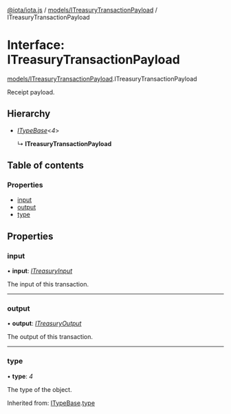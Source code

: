 [@iota/iota.js](../../README.md) / [models/ITreasuryTransactionPayload](../../modules/models_itreasurytransactionpayload.md) / ITreasuryTransactionPayload

# Interface: ITreasuryTransactionPayload

[models/ITreasuryTransactionPayload](../../modules/models_itreasurytransactionpayload.md).ITreasuryTransactionPayload

Receipt payload.

## Hierarchy

* [*ITypeBase*](itypebase.itypebase.md)<*4*\>

  ↳ **ITreasuryTransactionPayload**

## Table of contents

### Properties

- [input](itreasurytransactionpayload.itreasurytransactionpayload.md#input)
- [output](itreasurytransactionpayload.itreasurytransactionpayload.md#output)
- [type](itreasurytransactionpayload.itreasurytransactionpayload.md#type)

## Properties

### input

• **input**: [*ITreasuryInput*](itreasuryinput.itreasuryinput.md)

The input of this transaction.

___

### output

• **output**: [*ITreasuryOutput*](itreasuryoutput.itreasuryoutput.md)

The output of this transaction.

___

### type

• **type**: *4*

The type of the object.

Inherited from: [ITypeBase](itypebase.itypebase.md).[type](itypebase.itypebase.md#type)
